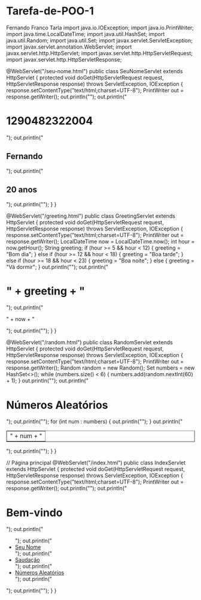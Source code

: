 # Tarefa-de-POO-1
Fernando Franco Tarla
import java.io.IOException;
import java.io.PrintWriter;
import java.time.LocalDateTime;
import java.util.HashSet;
import java.util.Random;
import java.util.Set;
import javax.servlet.ServletException;
import javax.servlet.annotation.WebServlet;
import javax.servlet.http.HttpServlet;
import javax.servlet.http.HttpServletRequest;
import javax.servlet.http.HttpServletResponse;

@WebServlet("/seu-nome.html")
public class SeuNomeServlet extends HttpServlet {
    protected void doGet(HttpServletRequest request, HttpServletResponse response) throws ServletException, IOException {
        response.setContentType("text/html;charset=UTF-8");
        PrintWriter out = response.getWriter();
        out.println("<html><body>");
        out.println("<h1>1290482322004</h1>");
        out.println("<h2>Fernando</h2>");
        out.println("<h2>20 anos</h2>");
        out.println("</body></html>");
    }
}

@WebServlet("/greeting.html")
public class GreetingServlet extends HttpServlet {
    protected void doGet(HttpServletRequest request, HttpServletResponse response) throws ServletException, IOException {
        response.setContentType("text/html;charset=UTF-8");
        PrintWriter out = response.getWriter();
        LocalDateTime now = LocalDateTime.now();
        int hour = now.getHour();
        String greeting;
        if (hour >= 5 && hour < 12) {
            greeting = "Bom dia";
        } else if (hour >= 12 && hour < 18) {
            greeting = "Boa tarde";
        } else if (hour >= 18 && hour < 23) {
            greeting = "Boa noite";
        } else {
            greeting = "Vá dormir";
        }
        out.println("<html><body>");
        out.println("<h1>" + greeting + "</h1>");
        out.println("<p>" + now + "</p>");
        out.println("</body></html>");
    }
}

@WebServlet("/random.html")
public class RandomServlet extends HttpServlet {
    protected void doGet(HttpServletRequest request, HttpServletResponse response) throws ServletException, IOException {
        response.setContentType("text/html;charset=UTF-8");
        PrintWriter out = response.getWriter();
        Random random = new Random();
        Set<Integer> numbers = new HashSet<>();
        while (numbers.size() < 6) {
            numbers.add(random.nextInt(60) + 1);
        }
        out.println("<html><body>");
        out.println("<h1>Números Aleatórios</h1>");
        out.println("<table border='1'><tr>");
        for (int num : numbers) {
            out.println("<td>" + num + "</td>");
        }
        out.println("</tr></table>");
        out.println("</body></html>");
    }
}

// Página principal
@WebServlet("/index.html")
public class IndexServlet extends HttpServlet {
    protected void doGet(HttpServletRequest request, HttpServletResponse response) throws ServletException, IOException {
        response.setContentType("text/html;charset=UTF-8");
        PrintWriter out = response.getWriter();
        out.println("<html><body>");
        out.println("<h1>Bem-vindo</h1>");
        out.println("<ul>");
        out.println("<li><a href='seu-nome.html'>Seu Nome</a></li>");
        out.println("<li><a href='greeting.html'>Saudação</a></li>");
        out.println("<li><a href='random.html'>Números Aleatórios</a></li>");
        out.println("</ul>");
        out.println("</body></html>");
    }
}
